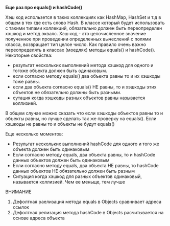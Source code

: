**Еще раз про equals() и hashCode()**

Хэш код использется в таких коллекциях как HashMap, HashSet и т.д в общем в тех 
где есть слово Hash.
В классе который будет использовать с такими типами коллекций, обязательно должен быть переопределен хэшкод и метод эквалс.
Хэш код - это целочисленное значение полученное при  проведении определенных вычеслений с полями класса, возвращает тип целое число.
Как правило очень важно переопределять в классах (моедлях) методы equals() и hashCode().
Некоторые свойства:
- результат нескольких выполнений метода хэшкод для одного и тогоже объекта должен быть одинаковым.
- если согласно методу equals() два объекта равны то и их хэшкоды тоже равны.
- если два объекта согласно equals() НЕ равны, то и хэшкоды этих объектов не обязательно должны быть разными.
- сутация когда хэшкоды разных объектов равны называется коллизией.

В общем случае можно сказать что если хэшкоды объектов равны то и объекты равны, но лучше сделать так же проверку
на equals(). Если хэшкоды не равны то и объекты не будут equals()

Еще несколько моментов: 

- Результат нескольких выполнений hashCode для одного и того же объекта должен быть одинаковым
- Если согласно методу equals, два объекта равны, то и hashCode данных объектов должен быть одинаковым
- Если согласно методу equals, два объекта НЕ равны, то hashCode данных объектов НЕ обязательно должен быть разным
- Ситуация когда хэшкод для разных объектов одинаковый, называется коллизией. Чем ее меньще, тем лучше

ВНИМАНИЕ
1. Дефолтная раелизация метода equals в Objects сравнивает адреса ссылок
2. Дефолтная релизация метода hashCode в Objects расчитывается на основе адреса объекта
